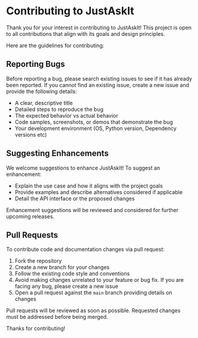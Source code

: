 # Contributing to JustAskIt

Thank you for your interest in contributing to JustAskIt! This project is open to all contributions that align with its goals and design principles.

Here are the guidelines for contributing:

## Reporting Bugs

Before reporting a bug, please search existing issues to see if it has already been reported. If you cannot find an existing issue, create a new issue and provide the following details:

- A clear, descriptive title
- Detailed steps to reproduce the bug
- The expected behavior vs actual behavior
- Code samples, screenshots, or demos that demonstrate the bug
- Your development environment (OS, Python version, Dependency versions etc)

## Suggesting Enhancements

We welcome suggestions to enhance JustAskIt! To suggest an enhancement:

- Explain the use case and how it aligns with the project goals
- Provide examples and describe alternatives considered if applicable
- Detail the API interface or the proposed changes

Enhancement suggestions will be reviewed and considered for further upcoming releases.

## Pull Requests

To contribute code and documentation changes via pull request:

1. Fork the repository
2. Create a new branch for your changes
3. Follow the existing code style and conventions
4. Avoid making changes unrelated to your feature or bug fix. If you are facing any bug, please create a new issue
5. Open a pull request against the `main` branch providing details on changes

Pull requests will be reviewed as soon as possible. Requested changes must be addressed before being merged.

Thanks for contributing!